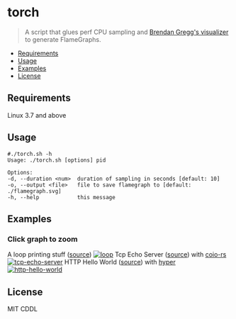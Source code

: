 # torch
> A script that glues perf CPU sampling and [Brendan Gregg's visualizer](https://github.com/brendangregg/FlameGraph) to generate FlameGraphs.

* [Requirements](#requirements)
* [Usage](#usage)
* [Examples](#examples)
* [License](#license)

## Requirements
Linux 3.7 and above

## Usage
```
#./torch.sh -h
Usage: ./torch.sh [options] pid

Options:
-d, --duration <num>  duration of sampling in seconds [default: 10]
-o, --output <file>   file to save flamegraph to [default: ./flamegraph.svg]
-h, --help            this message
```

## Examples
### Click graph to zoom
A loop printing stuff ([source](https://github.com/mrhooray/torch/blob/master/examples/loop.rs))
[![loop](https://cdn.rawgit.com/mrhooray/torch/master/examples/loop.svg)](https://cdn.rawgit.com/mrhooray/torch/master/examples/loop.svg)
Tcp Echo Server ([source](https://github.com/mrhooray/torch/blob/master/examples/tcp-echo-server.rs)) with [coio-rs](https://github.com/zonyitoo/coio-rs)
[![tcp-echo-server](https://cdn.rawgit.com/mrhooray/torch/master/examples/tcp-echo-server.svg)](https://cdn.rawgit.com/mrhooray/torch/master/examples/tcp-echo-server.svg)
HTTP Hello World ([source](https://github.com/mrhooray/torch/blob/master/examples/http-hello-world.rs)) with [hyper](https://github.com/hyperium/hyper)
[![http-hello-world](https://cdn.rawgit.com/mrhooray/torch/master/examples/http-hello-world.svg)](https://cdn.rawgit.com/mrhooray/torch/master/examples/http-hello-world.svg)

## License
MIT
CDDL
